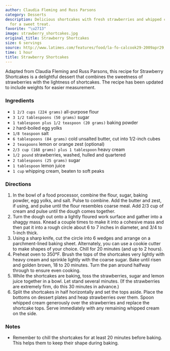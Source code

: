 ```yaml
---
author: Claudia Fleming and Russ Parsons
category: Desserts
description: Delicious shortcakes with fresh strawberries and whipped cream, perfect
  for a sweet treat.
favorite: "\u2713"
image: strawberry_shortcakes.jpg
original_title: Strawberry Shortcakes
size: 6 servings
source: http://www.latimes.com/features/food/la-fo-calcook29-2009apr29,0,7260754.story
time: 1 hour
title: Strawberry Shortcakes
---
```

Adapted from Claudia Fleming and Russ Parsons, this recipe for Strawberry Shortcakes is a delightful dessert that combines the sweetness of strawberries with the lightness of shortcakes. The recipe has been updated to include weights for easier measurement.

### Ingredients

* `1 2/3 cups (224 grams)` all-purpose flour
* `3 1/2 tablespoons (50 grams)` sugar
* `1 tablespoon plus 1/2 teaspoon (20 grams)` baking powder
* `2` hard-boiled egg yolks
* `1/8 teaspoon` salt
* `6 tablespoons (84 grams)` cold unsalted butter, cut into 1/2-inch cubes
* `2 teaspoons` lemon or orange zest (optional)
* `2/3 cup (168 grams) plus 1 tablespoon` heavy cream
* `1/2 pound` strawberries, washed, hulled and quartered
* `2 tablespoons (25 grams)` sugar
* `1 tablespoon` lemon juice
* `1 cup` whipping cream, beaten to soft peaks

### Directions

1. In the bowl of a food processor, combine the flour, sugar, baking powder, egg yolks, and salt. Pulse to combine. Add the butter and zest, if using, and pulse until the flour resembles coarse meal. Add 2/3 cup of cream and pulse until the dough comes together.
2. Turn the dough out onto a lightly floured work surface and gather into a shaggy mass. Knead a couple times to make it into a cohesive mass and then pat it into a rough circle about 6 to 7 inches in diameter, and 3/4 to 1-inch thick.
3. Using a sharp knife, cut the circle into 6 wedges and arrange on a parchment-lined baking sheet. Alternately, you can use a cookie cutter to make shapes of your choice. Chill for 20 minutes (and up to 2 hours).
4. Preheat oven to 350°F. Brush the tops of the shortcakes very lightly with heavy cream and sprinkle lightly with the coarse sugar. Bake until risen and golden brown, 18 to 20 minutes. Turn the pan around halfway through to ensure even cooking.
5. While the shortcakes are baking, toss the strawberries, sugar and lemon juice together in a bowl. Let stand several minutes. (If the strawberries are extremely firm, do this 30 minutes in advance.)
6. Split the shortcakes in half horizontally and set the tops aside. Place the bottoms on dessert plates and heap strawberries over them. Spoon whipped cream generously over the strawberries and replace the shortcake tops. Serve immediately with any remaining whipped cream on the side.

### Notes

- Remember to chill the shortcakes for at least 20 minutes before baking. This helps them to keep their shape during baking.